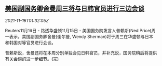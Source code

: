 <!--1637028063000-->
[美国副国务卿舍曼周三将与日韩官员进行三边会谈](https://cn.reuters.com/article/usa-japan-southkorea-talks-1115-mon-idCNKBS2I104T)
------

<div><i>2021-11-16T01:32:05Z</i></div><p>Reuters11月16日 - 路透华盛顿11月15日 - 美国国务院发言人普赖斯(Ned Price)周一表示，美国副国务卿舍曼(谢尔曼, Wendy Sherman)将于周三在华盛顿与日本和韩国对等官员进行会谈。</p><p>普赖斯说，舍曼还将在本周分别单独会见日韩官员，并补充说，国务院稍后将提供有关会谈的进一步细节。(完)</p>
